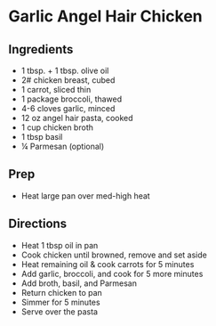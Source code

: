 # Garlic Angel Hair Chicken

## Ingredients

- 1 tbsp. + 1 tbsp. olive oil
- 2# chicken breast, cubed
- 1 carrot, sliced thin
- 1 package broccoli, thawed
- 4-6 cloves garlic, minced
- 12 oz angel hair pasta, cooked
- 1 cup chicken broth
- 1 tbsp basil
- ¼ Parmesan (optional)

## Prep

- Heat large pan over med-high heat

## Directions

- Heat 1 tbsp oil in pan
- Cook chicken until browned, remove and set aside
- Heat remaining oil & cook carrots for 5 minutes
- Add garlic, broccoli, and cook for 5 more minutes
- Add broth, basil, and Parmesan
- Return chicken to pan
- Simmer for 5 minutes
- Serve over the pasta
